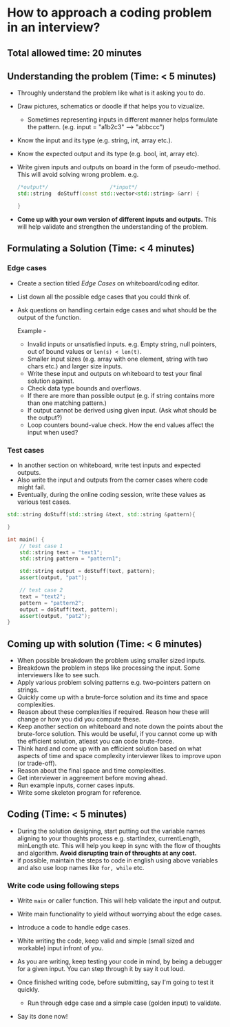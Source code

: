 # How to approach a coding problem in an interview?

## Total allowed time: 20 minutes

## Understanding the problem (Time: < 5 minutes)

* Throughly understand the problem like what is it asking you to do.
* Draw pictures, schematics or doodle if that helps you to vizualize.
  * Sometimes representing inputs in different manner helps formulate the pattern. (e.g. input = "a1b2c3" --> "abbccc")
* Know the input and its type (e.g. string, int, array etc.).
* Know the expected output and its type (e.g. bool, int, array etc).
* Write given inputs and outputs on board in the form of pseudo-method. This will avoid solving wrong problem.
	e.g.
	```cpp
	/*output*/                    /*input*/
	std::string  doStuff(const std::vector<std::string> &arr) {

	}
	```

* **Come up with your own version of different inputs and outputs.** This will help validate and strengthen the understanding of the problem.

## Formulating a Solution (Time: < 4 minutes)

### Edge cases
* Create a section titled *Edge Cases* on whiteboard/coding editor.
* List down all the possible edge cases that you could think of.
* Ask questions on handling certain edge cases and what should be the output of the function.
	
	Example -

	* Invalid inputs or unsatisfied inputs. e.g. Empty string, null pointers, out of bound values or `len(s) < len(t)`.
	* Smaller input sizes (e.g. array with one element, string with two chars etc.) and larger size inputs.
	* Write these input and outputs on whiteboard to test your final solution against.
	* Check data type bounds and overflows.
	* If there are more than possible output (e.g. if string contains more than one matching pattern.)
	* If output cannot be derived using given input. (Ask what should be the output?)
	* Loop counters bound-value check. How the end values affect the input when used?

### Test cases
* In another section on whiteboard, write test inputs and expected outputs.
* Also write the input and outputs from the corner cases where code might fail.
* Eventually, during the online coding session, write these values as various test cases.

```cpp
std::string doStuff(std::string &text, std::string &pattern){

}

int main() {
	// test case 1
	std::string text = "text1";
	std::string pattern = "pattern1";

	std::string output = doStuff(text, pattern);
	assert(output, "pat");

	// test case 2
	text = "text2";
	pattern = "pattern2";
	output = doStuff(text, pattern);
	assert(output, "pat2");
}

```
## Coming up with solution (Time: < 6 minutes)

* When possible breakdown the problem using smaller sized inputs.
* Breakdown the problem in steps like processing the input. Some interviewers like to see such.
* Apply various problem solving patterns e.g. two-pointers pattern on strings.
* Quickly come up with a brute-force solution and its time and space complexities.
* Reason about these complexities if required. Reason how these will change or how you did you compute these.
* Keep another section on whiteboard and note down the points about the brute-force solution. This would be useful, if you cannot come up with the efficient solution, atleast you can code brute-force.
* Think hard and come up with an efficient solution based on what aspects of time and space complexity interviewer likes to improve upon (or trade-off).
* Reason about the final space and time complexities.
* Get interviewer in aggreement before moving ahead.
* Run example inputs, corner cases inputs.
* Write some skeleton program for reference.

## Coding (Time: < 5 minutes)

* During the solution designing, start putting out the variable names aligning to your thoughts process e.g. startIndex, currentLength, minLength etc. This will help you keep in sync with the flow of thoughts and algorithm. **Avoid disrupting train of throughts at any cost.**
* if possible, maintain the steps to code in english using above variables and also use loop names like `for, while` etc.

### Write code using following steps
* Write `main` or caller function. This will help validate the input and output.
* Write main functionality to yield without worrying about the edge cases.
* Introduce a code to handle edge cases.
* White writing the code, keep valid and simple (small sized and workable) input infront of you.
* As you are writing, keep testing your code in mind, by being a debugger for a given input. You can step through it by say it out loud.
* Once finished writing code, before submitting, say I'm going to test it quickly. 
	* Run through edge case and a simple case (golden input) to validate.

* Say its done now!



